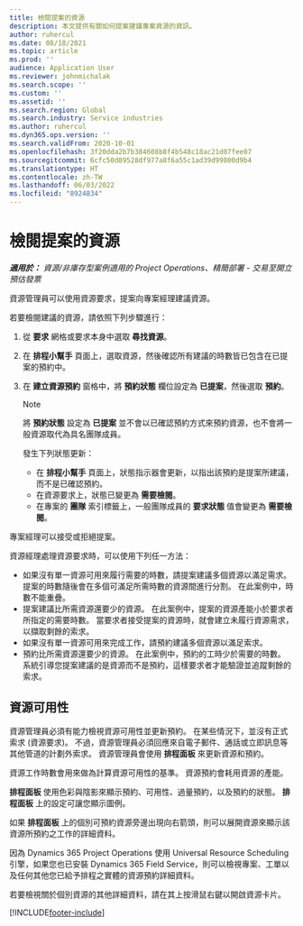 ```yaml
---
title: 檢閱提案的資源
description: 本文提供有關如何提案建議專案資源的資訊。
author: ruhercul
ms.date: 08/18/2021
ms.topic: article
ms.prod: ''
audience: Application User
ms.reviewer: johnmichalak
ms.search.scope: ''
ms.custom: ''
ms.assetid: ''
ms.search.region: Global
ms.search.industry: Service industries
ms.author: ruhercul
ms.dyn365.ops.version: ''
ms.search.validFrom: 2020-10-01
ms.openlocfilehash: 3f20dda2b7b384608b8f4b548c18ac21d07fee07
ms.sourcegitcommit: 6cfc50d89528df977a8f6a55c1ad39d99800d9b4
ms.translationtype: HT
ms.contentlocale: zh-TW
ms.lasthandoff: 06/03/2022
ms.locfileid: "8924834"
---
```

# <a name="review-proposed-resources"></a>檢閱提案的資源

_**適用於：** 資源/非庫存型案例適用的 Project Operations、精簡部署 - 交易至開立預估發票_

資源管理員可以使用資源要求，提案向專案經理建議資源。

若要檢閱建議的資源，請依照下列步驟進行：

1. 從 **要求** 網格或要求本身中選取 **尋找資源**。
2. 在 **排程小幫手** 頁面上，選取資源，然後確認所有建議的時數皆已包含在已提案的預約中。
3. 在 **建立資源預約** 窗格中，將 **預約狀態** 欄位設定為 **已提案**，然後選取 **預約**。

    > [!NOTE]
    > 將 **預約狀態** 設定為 **已提案** 並不會以已確認預約方式來預約資源，也不會將一般資源取代為具名團隊成員。

    發生下列狀態更新：

    - 在 **排程小幫手** 頁面上，狀態指示器會更新，以指出該預約是提案所建議，而不是已確認預約。
    - 在資源要求上，狀態已變更為 **需要檢閱**。
    - 在專案的 **團隊** 索引標籤上，一般團隊成員的 **要求狀態** 值會變更為 **需要檢閱**。

專案經理可以接受或拒絕提案。

資源經理處理資源要求時，可以使用下列任一方法：

- 如果沒有單一資源可用來履行需要的時數，請提案建議多個資源以滿足需求。 提案的時數隨後會在多個可滿足所需時數的資源間進行分割。 在此案例中，時數不能重疊。
- 提案建議比所需資源還要少的資源。 在此案例中，提案的資源產能小於要求者所指定的需要時數。 當要求者接受提案的資源時，就會建立未履行資源需求，以擷取剩餘的索求。
- 如果沒有單一資源可用來完成工作，請預約建議多個資源以滿足索求。
- 預約比所需資源還要少的資源。 在此案例中，預約的工時少於需要的時數。 系統引導您提案建議的是資源而不是預約，這樣要求者才能驗證並追蹤剩餘的索求。

## <a name="resource-availability"></a>資源可用性

資源管理員必須有能力檢視資源可用性並更新預約。 在某些情況下，並沒有正式索求 (資源要求)。 不過，資源管理員必須回應來自電子郵件、通話或立即訊息等其他管道的計劃外索求。 資源管理員會使用 **排程面板** 來更新資源和預約。

資源工作時數會用來做為計算資源可用性的基準。 資源預約會耗用資源的產能。

**排程面板** 使用色彩與陰影來顯示預約、可用性、過量預約，以及預約的狀態。 **排程面板** 上的設定可讓您顯示圖例。

如果 **排程面板** 上的個別可預約資源旁邊出現向右箭頭，則可以展開資源來顯示該資源所預約之工作的詳細資料。

因為 Dynamics 365 Project Operations 使用 Universal Resource Scheduling 引擎，如果您也已安裝 Dynamics 365 Field Service，則可以檢視專案、工單以及任何其他您已給予排程之實體的資源預約詳細資料。

若要檢視關於個別資源的其他詳細資料，請在其上按滑鼠右鍵以開啟資源卡片。



[!INCLUDE[footer-include](../includes/footer-banner.md)]
